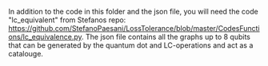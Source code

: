 In addition to the code in this folder and the json file, you will need the code "lc_equivalent" from Stefanos repo: https://github.com/StefanoPaesani/LossTolerance/blob/master/CodesFunctions/lc_equivalence.py.
The json file contains all the graphs up to 8 qubits that can be generated by the quantum dot and LC-operations and act as a catalouge.
